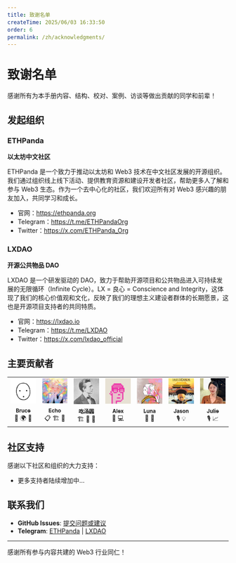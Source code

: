 ```yaml
---
title: 致谢名单
createTime: 2025/06/03 16:33:50
order: 6
permalink: /zh/acknowledgments/
---
```


# 致谢名单

感谢所有为本手册内容、结构、校对、案例、访谈等做出贡献的同学和前辈！

## 发起组织

### ETHPanda

**以太坊中文社区**

ETHPanda 是一个致力于推动以太坊和 Web3 技术在中文社区发展的开源组织。我们通过组织线上线下活动、提供教育资源和建设开发者社区，帮助更多人了解和参与 Web3 生态。作为一个去中心化的社区，我们欢迎所有对 Web3 感兴趣的朋友加入，共同学习和成长。

- 官网：https://ethpanda.org
- Telegram：https://t.me/ETHPandaOrg
- Twitter：https://x.com/ETHPanda_Org

### LXDAO

**开源公共物品 DAO**

LXDAO 是一个研发驱动的 DAO，致力于帮助开源项目和公共物品进入可持续发展的无限循环（Infinite Cycle）。LX = 良心 = Conscience and Integrity，这体现了我们的核心价值观和文化，反映了我们的理想主义建设者群体的长期愿景，这也是开源项目支持者的共同特质。

- 官网：https://lxdao.io
- Telegram：https://t.me/LXDAO
- Twitter：https://x.com/lxdao_official

## 主要贡献者

<table>
  <tr>
    <td align="center" valign="top" width="14.28%">
      <a href="https://x.com/brucexu_eth">
        <img src="./images/contributor/bruce.png" width="100px;" alt="Bruce"/>
        <br />
        <sub><b>Bruce</b></sub>
      </a>
      <br />
      <span title="项目发起人">🚀</span>
      <span title="生态建设">🌍</span>
      <span title="指导">🤝</span>
    </td>
    <td align="center" valign="top" width="14.28%">
      <a href="https://x.com/Echo_liuchan">
        <img src="./images/contributor/Echo.jpg" width="100px;" alt="Echo"/>
        <br />
        <sub><b>Echo</b></sub>
      </a>
      <br />
      <span title="项目统筹">📋</span>
      <span title="内容架构">🏗️</span>
      <span title="内容编写">📖</span>
    </td>
    <td align="center" valign="top" width="14.28%">
      <a href="https://x.com/web3_cty">
        <img src="./images/contributor/tangyuan.png" width="100px;" alt="吃汤圆"/>
        <br />
        <sub><b>吃汤圆</b></sub>
      </a>
      <br />
      <span title="内容架构">🏗️</span>
      <span title="内容编写">📖</span>
      <span title="排版设计">🎨</span>
    </td>
    <td align="center" valign="top" width="14.28%">
      <a href="https://x.com/0xAlexWu">
        <img src="./images/contributor/Alex.jpg" width="100px;" alt="Alex"/>
        <br />
        <sub><b>Alex</b></sub>
      </a>
      <br />
      <span title="内容编写">📖</span>
      <span title="技术文档">💻</span>
    </td>
    <td align="center" valign="top" width="14.28%">
      <a href="#">
        <img src="./images/contributor/Luna.jpg" width="100px;" alt="Luna"/>
        <br />
        <sub><b>Luna</b></sub>
      </a>
      <br />
      <span title="内容编写">📖</span>
      <span title="用户体验">👤</span>
    </td>
    <td align="center" valign="top" width="14.28%">
      <a href="#">
        <img src="./images/interview/jason.jpg" width="100px;" alt="Jason"/>
        <br />
        <sub><b>Jason</b></sub>
      </a>
      <br />
      <span title="访谈内容">🎙️</span>
      <span title="行业洞察">💡</span>
    </td>
    <td align="center" valign="top" width="14.28%">
      <a href="#">
        <img src="./images/interview/julie.jpg" width="100px;" alt="Julie"/>
        <br />
        <sub><b>Julie</b></sub>
      </a>
      <br />
      <span title="访谈内容">🎙️</span>
      <span title="职业规划">📈</span>
    </td>
  </tr>
</table>

## 社区支持

感谢以下社区和组织的大力支持：

- 更多支持者陆续增加中...

## 联系我们

- **GitHub Issues**: [提交问题或建议](https://github.com/ethpanda-org/Web3-Internship-Handbook/issues)
- **Telegram**: [ETHPanda](https://t.me/ETHPandaOrg) | [LXDAO](https://t.me/lxdao)

---

感谢所有参与内容共建的 Web3 行业同仁！
